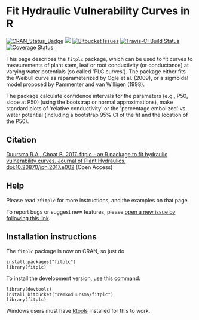 # Fit Hydraulic Vulnerability Curves in R

[![CRAN\_Status\_Badge](http://www.r-pkg.org/badges/version/fitplc)](https://cran.r-project.org/package=fitplc) [![](https://cranlogs.r-pkg.org/badges/grand-total/fitplc)](https://CRAN.R-project.org/package=fitplc) [![Bitbucket Issues](https://img.shields.io/bitbucket/issues/remkoduursma/fitplc.svg)](https://www.bitbucket.org/remkoduursma/fitplc/issues) [![Travis-CI Build Status](https://travis-ci.org/RemkoDuursma/fitplc.svg?branch=master)](https://travis-ci.org/RemkoDuursma/fitplc.svg?branch=master) [![Coverage Status](https://img.shields.io/codecov/c/github/RemkoDuursma/fitplc/master.svg)](https://codecov.io/github/RemkoDuursma/fitplc?branch=master)


This page describes the `fitplc` package, which can be used to fit curves to measurements of plant stem, leaf or root conductivity (or conductance) at varying water potentials (so called 'PLC curves'). 
The package either fits the Weibull curve as reparameterized by Ogle et al. (2009), or a sigmoidal model proposed by Pammenter and van Willigen (1998). 

The package calculate confidence intervals for the parameters (e.g., P50, slope at P50) (using the bootstrap or normal approximations), make standard plots of 'relative conductivity' or the 'percentage embolized' vs. water potential (including a bootstrap 95% CI of the fit and the location of the P50).

## Citation

[Duursma R.A., Choat B. 2017. fitplc - an R package to fit hydraulic vulnerability curves. Journal of Plant Hydraulics. doi:10.20870/jph.2017.e002](http://jplanthydro.org/article/view/1541) (Open Access)

## Help

Please read `?fitplc` for more instructions, and the examples on that page.

To report bugs or suggest new features, please [open a new issue by following this link](https://bitbucket.org/remkoduursma/fitplc/issues/new).


## Installation instructions

The `fitplc` package is now on CRAN, so just do

```
install.packages("fitplc")
library(fitplc)
```

To install the development version, use this command:
```
library(devtools)
install_bitbucket("remkoduursma/fitplc")
library(fitplc)
```

Windows users must have [Rtools](http://cran.r-project.org/bin/windows/Rtools/) installed for this to work.

